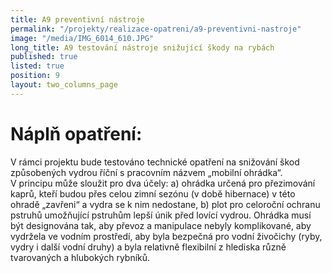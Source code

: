 ```yaml
---
title: A9 preventivní nástroje
permalink: "/projekty/realizace-opatreni/a9-preventivni-nastroje"
image: "/media/IMG_6014_610.JPG"
long_title: A9 testování nástroje snižující škody na rybách
published: true
listed: true
position: 9
layout: two_columns_page
---
```

# Náplň opatření:

V rámci projektu bude testováno technické opatření na snižování škod
způsobených vydrou říční s pracovním názvem „mobilní
ohrádka“. V principu může sloužit pro dva účely: a) ohrádka určená pro
přezimování kaprů, kteří budou přes celou zimní sezónu (v době
hibernace) v této ohradě „zavřeni“ a vydra se k nim nedostane, b) plot
pro celoroční ochranu pstruhů umožňující pstruhům lepší únik před lovící
vydrou. Ohrádka musí být designována tak, aby převoz a manipulace
nebyly komplikované, aby vydržela ve vodním prostředí, aby byla bezpečná
pro vodní živočichy (ryby, vydry i další vodní druhy) a byla relativně
flexibilní z hlediska různě tvarovaných a hlubokých rybníků.
